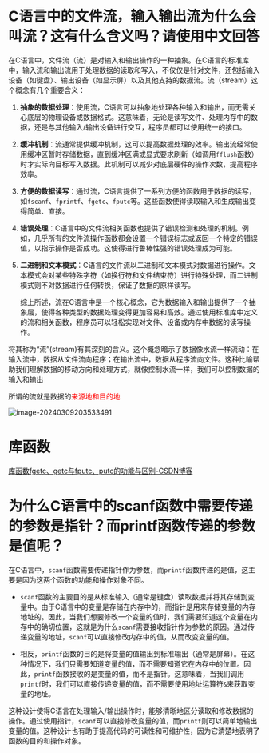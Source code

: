 # C语言中的文件流，输入输出流为什么会叫流？这有什么含义吗？请使用中文回答

在C语言中，文件流（流）是对输入和输出操作的一种抽象。在C语言的标准库中，输入流和输出流用于处理数据的读取和写入，不仅仅是针对文件，还包括输入设备（如键盘）、输出设备（如显示屏）以及其他支持的数据流。流（stream）这个概念有几个重要含义：

1. **抽象的数据处理**：使用流，C语言可以抽象地处理各种输入和输出，而无需关心底层的物理设备或数据格式。这意味着，无论是读写文件、处理内存中的数据，还是与其他输入/输出设备进行交互，程序员都可以使用统一的接口。

2. **缓冲机制**：流通常提供缓冲机制，这可以提高数据处理的效率。输出流经常使用缓冲区暂时存储数据，直到缓冲区满或显式要求刷新（如调用`fflush`函数）时才实际向目标写入数据。此机制可以减少对底层硬件的操作次数，提高程序效率。

3. **方便的数据读写**：通过流，C语言提供了一系列方便的函数用于数据的读写，如`fscanf`、`fprintf`、`fgetc`、`fputc`等。这些函数使得读取输入和生成输出变得简单、直接。

4. **错误处理**：C语言中的文件流相关函数也提供了错误检测和处理的机制。例如，几乎所有的文件流操作函数都会设置一个错误标志或返回一个特定的错误值，以指示操作是否成功。这使得进行鲁棒性强的错误处理成为可能。

5. **二进制和文本模式**：C语言的文件流以二进制和文本模式对数据进行操作。文本模式会对某些特殊字符（如换行符和文件结束符）进行特殊处理，而二进制模式则不对数据进行任何转换，保证了数据的原样读写。

   综上所述，流在C语言中是一个核心概念，它为数据输入和输出提供了一个抽象层，使得各种类型的数据处理变得更加容易和高效。通过使用标准库中定义的流和相关函数，程序员可以轻松实现对文件、设备或内存中数据的读写操作。

将其称为“流”(stream)有其深刻的含义。这个概念暗示了数据像水流一样流动：在输入流中，数据从文件流向程序；在输出流中，数据从程序流向文件。这种比喻帮助我们理解数据的移动方向和处理方式，就像控制水流一样，我们可以控制数据的输入和输出

所谓的流就是数据的<font color='red'>来源地和目的地</font>

![image-20240309203533491](F:\Typora导出文件\C语言\assets\image-20240309203533491.png)



# 库函数

[库函数fgetc、getc与fputc、putc的功能与区别-CSDN博客](https://blog.csdn.net/weixin_43908419/article/details/128173476)



# 为什么C语言中的scanf函数中需要传递的参数是指针？而printf函数传递的参数是值呢？

在C语言中，`scanf`函数需要传递指针作为参数，而`printf`函数传递的是值，这主要是因为这两个函数的功能和操作对象不同。

- `scanf`函数的主要目的是从标准输入（通常是键盘）读取数据并将其存储到变量中。由于C语言中的变量是存储在内存中的，而指针是用来存储变量的内存地址的。因此，当我们想要修改一个变量的值时，我们需要知道这个变量在内存中的确切位置，这就是为什么`scanf`需要接收指针作为参数的原因。通过传递变量的地址，`scanf`可以直接修改内存中的值，从而改变变量的值。

- 相反，`printf`函数的目的是将变量的值输出到标准输出（通常是屏幕）。在这种情况下，我们只需要知道变量的值，而不需要知道它在内存中的位置。因此，`printf`函数接收的是变量的值，而不是指针。这意味着，当我们调用`printf`时，我们可以直接传递变量的值，而不需要使用地址运算符`&`来获取变量的地址。

这种设计使得C语言在处理输入/输出操作时，能够清晰地区分读取和修改数据的操作。通过使用指针，`scanf`可以直接修改变量的值，而`printf`则可以简单地输出变量的值。这种设计也有助于提高代码的可读性和可维护性，因为它清楚地表明了函数的目的和操作对象。

